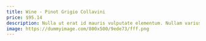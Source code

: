 ```yaml
---
title: Wine - Pinot Grigio Collavini
price: $95.14
description: Nulla ut erat id mauris vulputate elementum. Nullam varius. Nulla facilisi.
image: https://dummyimage.com/800x500/9ede73/fff.png
---
```

